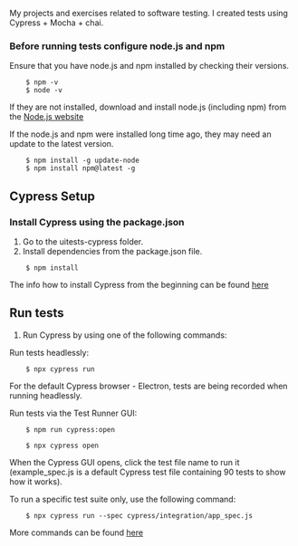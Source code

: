My projects and exercises related to software testing. I created tests using Cypress + Mocha + chai.

### Before running tests configure node.js and npm

Ensure that you have node.js and npm installed by checking their versions.
```
    $ npm -v
    $ node -v
```
If they are not installed, download and install node.js (including npm) from the [Node.js website](https://nodejs.org/en/download/)

If the node.js and npm were installed long time ago, they may need an update to the latest version.
```
    $ npm install -g update-node
    $ npm install npm@latest -g
```

## Cypress Setup

### Install Cypress using the package.json

1. Go to the uitests-cypress folder.
2. Install dependencies from the package.json file.
```
    $ npm install
```

The info how to install Cypress from the beginning can be found [here](https://docs.cypress.io/guides/getting-started/installing-cypress.html#)

## Run tests

1. Run Cypress by using one of the following commands:

Run tests headlessly:

```
    $ npx cypress run
```

For the default Cypress browser - Electron, tests are being recorded when running headlessly.


Run tests via the Test Runner GUI:

```
    $ npm run cypress:open
```
```
    $ npx cypress open
```

When the Cypress GUI opens, click the test file name to run it (example_spec.js is a default Cypress test file containing 90 tests to show how it works).

To run a specific test suite only, use the following command:

```
    $ npx cypress run --spec cypress/integration/app_spec.js

```
More commands can be found [here](https://docs.cypress.io/guides/guides/command-line.html#)
